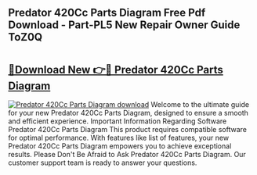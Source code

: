## Predator 420Cc Parts Diagram Free Pdf Download - Part-PL5 New Repair Owner Guide ToZ0Q

# <h2><a href="http://dfmmffx.blite.top/?on=Predator+420Cc+Parts+Diagram">🔗Download New 👉🔴 Predator 420Cc Parts Diagram</a></h2>

[![Predator 420Cc Parts Diagram download](https://i.imgur.com/lujVjoI.png)](http://dfmmffx.blite.top/?on=Predator+420Cc+Parts+Diagram)
Welcome to the ultimate guide for your new Predator 420Cc Parts Diagram, designed to ensure a smooth and efficient experience. Important Information Regarding Software Predator 420Cc Parts Diagram This product requires compatible software for optimal performance. With features like list of features, your new Predator 420Cc Parts Diagram empowers you to achieve exceptional results. Please Don't Be Afraid to Ask Predator 420Cc Parts Diagram. Our customer support team is ready to answer your questions.

